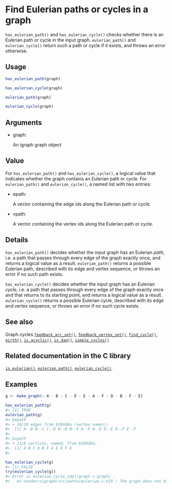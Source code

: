 # Find Eulerian paths or cycles in a graph

`has_eulerian_path()` and `has_eulerian_cycle()` checks whether there is
an Eulerian path or cycle in the input graph. `eulerian_path()` and
`eulerian_cycle()` return such a path or cycle if it exists, and throws
an error otherwise.

## Usage

``` r
has_eulerian_path(graph)

has_eulerian_cycle(graph)

eulerian_path(graph)

eulerian_cycle(graph)
```

## Arguments

- graph:

  An igraph graph object

## Value

For `has_eulerian_path()` and `has_eulerian_cycle()`, a logical value
that indicates whether the graph contains an Eulerian path or cycle. For
`eulerian_path()` and `eulerian_cycle()`, a named list with two entries:

- epath:

  A vector containing the edge ids along the Eulerian path or cycle.

- vpath:

  A vector containing the vertex ids along the Eulerian path or cycle.

## Details

`has_eulerian_path()` decides whether the input graph has an Eulerian
*path*, i.e. a path that passes through every edge of the graph exactly
once, and returns a logical value as a result. `eulerian_path()` returns
a possible Eulerian path, described with its edge and vertex sequence,
or throws an error if no such path exists.

`has_eulerian_cycle()` decides whether the input graph has an Eulerian
*cycle*, i.e. a path that passes through every edge of the graph exactly
once and that returns to its starting point, and returns a logical value
as a result. `eulerian_cycle()` returns a possible Eulerian cycle,
described with its edge and vertex sequence, or throws an error if no
such cycle exists.

## See also

Graph cycles
[`feedback_arc_set()`](https://r.igraph.org/reference/feedback_arc_set.md),
[`feedback_vertex_set()`](https://r.igraph.org/reference/feedback_vertex_set.md),
[`find_cycle()`](https://r.igraph.org/reference/find_cycle.md),
[`girth()`](https://r.igraph.org/reference/girth.md),
[`is_acyclic()`](https://r.igraph.org/reference/is_acyclic.md),
[`is_dag()`](https://r.igraph.org/reference/is_dag.md),
[`simple_cycles()`](https://r.igraph.org/reference/simple_cycles.md)

## Related documentation in the C library

[`is_eulerian()`](https://igraph.org/c/html/latest/igraph-Cycles.html#igraph_is_eulerian),
[`eulerian_path()`](https://igraph.org/c/html/latest/igraph-Cycles.html#igraph_eulerian_path),
[`eulerian_cycle()`](https://igraph.org/c/html/latest/igraph-Cycles.html#igraph_eulerian_cycle).

## Examples

``` r
g <- make_graph(~ A - B - C - D - E - A - F - D - B - F - E)

has_eulerian_path(g)
#> [1] TRUE
eulerian_path(g)
#> $epath
#> + 10/10 edges from b299d6a (vertex names):
#>  [1] A--B B--C C--D B--D B--F A--F A--E D--E D--F E--F
#> 
#> $vpath
#> + 11/6 vertices, named, from b299d6a:
#>  [1] A B C D B F A E D F E
#> 

has_eulerian_cycle(g)
#> [1] FALSE
try(eulerian_cycle(g))
#> Error in eulerian_cycle_impl(graph = graph) : 
#>   At vendor/cigraph/src/paths/eulerian.c:615 : The graph does not have an Eulerian cycle. Input problem has no solution
```

